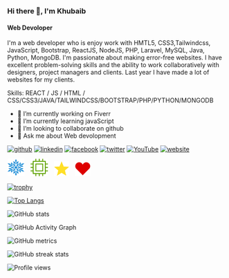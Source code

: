 ### Hi there 👋, I'm Khubaib
#### Web Devoloper
I'm a web developer who is enjoy work with HMTL5, CSS3,Tailwindcss, JavaScript, Bootstrap, ReactJS, NodeJS, PHP, Laravel, MySQL, Java, Python, MongoDB. I'm passionate about making error-free websites. I have excellent problem-solving skills and the ability to work collaboratively with designers, project managers and clients. Last year I have made a lot of websites for my clients.

Skills: REACT / JS / HTML / CSS/CSS3/JAVA/TAILWINDCSS/BOOTSTRAP/PHP/PYTHON/MONGODB

- 🔭 I’m currently working on Fiverr 
- 🌱 I’m currently learning javaScript 
- 👯 I’m looking to collaborate on github 
- 💬 Ask me about Web devolopment 


[<img src='https://cdn.jsdelivr.net/npm/simple-icons@3.0.1/icons/github.svg' alt='github' height='40'>](https://github.com/khubaib004)  [<img src='https://cdn.jsdelivr.net/npm/simple-icons@3.0.1/icons/linkedin.svg' alt='linkedin' height='40'>](https://www.linkedin.com/in/#/)  [<img src='https://cdn.jsdelivr.net/npm/simple-icons@3.0.1/icons/facebook.svg' alt='facebook' height='40'>](https://www.facebook.com/#)  [<img src='https://cdn.jsdelivr.net/npm/simple-icons@3.0.1/icons/twitter.svg' alt='twitter' height='40'>](https://twitter.com/#)  [<img src='https://cdn.jsdelivr.net/npm/simple-icons@3.0.1/icons/youtube.svg' alt='YouTube' height='40'>](https://www.youtube.com/channel/#)  [<img src='https://cdn.jsdelivr.net/npm/simple-icons@3.0.1/icons/icloud.svg' alt='website' height='40'>](#)  

<a href='https://archiveprogram.github.com/'><img src='https://raw.githubusercontent.com/acervenky/animated-github-badges/master/assets/acbadge.gif' width='40' height='40'></a> <a href='https://docs.github.com/en/developers'><img src='https://raw.githubusercontent.com/acervenky/animated-github-badges/master/assets/devbadge.gif' width='40' height='40'></a> <a href='https://stars.github.com/'><img src='https://raw.githubusercontent.com/acervenky/animated-github-badges/master/assets/starbadge.gif' width='35' height='35'></a> <a href='https://docs.github.com/en/github/supporting-the-open-source-community-with-github-sponsors'><img src='https://raw.githubusercontent.com/acervenky/animated-github-badges/master/assets/sponsorbadge.gif' width='35' height='35'></a> 

[![trophy](https://github-profile-trophy.vercel.app/?username=khubaib004)](https://github.com/ryo-ma/github-profile-trophy)

[![Top Langs](https://github-readme-stats.vercel.app/api/top-langs/?username=khubaib004)](https://github.com/anuraghazra/github-readme-stats)

![GitHub stats](https://github-readme-stats.vercel.app/api?username=khubaib004&show_icons=true)  

![GitHub Activity Graph](https://activity-graph.herokuapp.com/graph?username=khubaib004)  

![GitHub metrics](https://metrics.lecoq.io/khubaib004)  

![GitHub streak stats](https://streak-stats.demolab.com/?user=khubaib004)  

![Profile views](https://gpvc.arturio.dev/khubaib004)  
